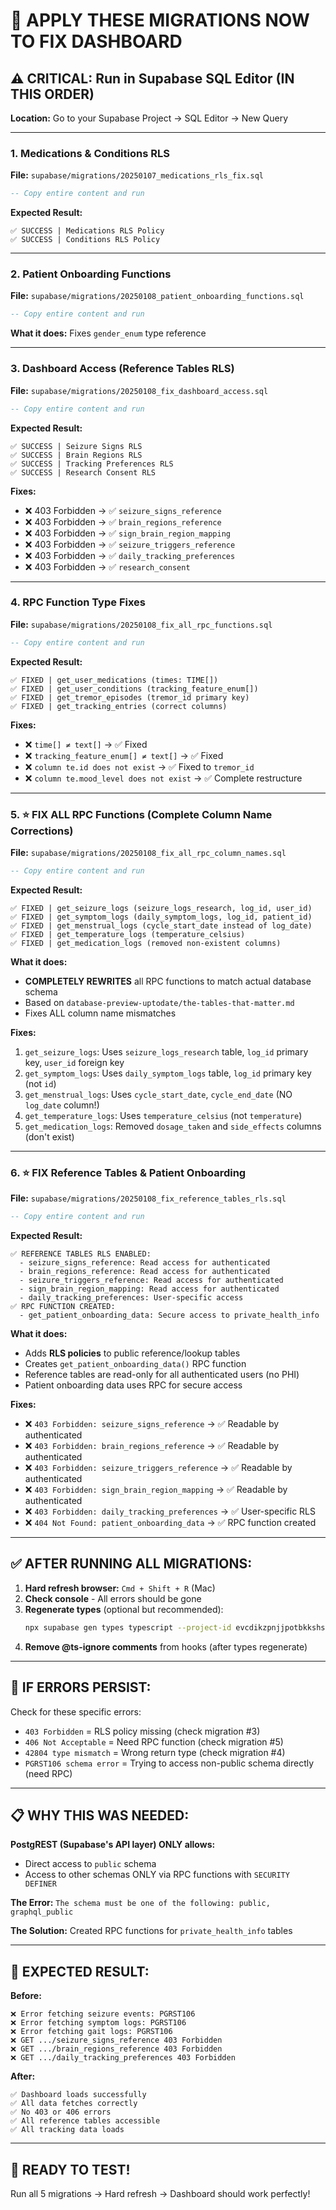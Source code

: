 # 🚨 APPLY THESE MIGRATIONS NOW TO FIX DASHBOARD

## ⚠️ CRITICAL: Run in Supabase SQL Editor (IN THIS ORDER)

**Location:** Go to your Supabase Project → SQL Editor → New Query

---

### **1. Medications & Conditions RLS**
**File:** `supabase/migrations/20250107_medications_rls_fix.sql`

```sql
-- Copy entire content and run
```

**Expected Result:**
```
✅ SUCCESS | Medications RLS Policy
✅ SUCCESS | Conditions RLS Policy
```

---

### **2. Patient Onboarding Functions**
**File:** `supabase/migrations/20250108_patient_onboarding_functions.sql`

```sql
-- Copy entire content and run
```

**What it does:** Fixes `gender_enum` type reference

---

### **3. Dashboard Access (Reference Tables RLS)**
**File:** `supabase/migrations/20250108_fix_dashboard_access.sql`

```sql
-- Copy entire content and run
```

**Expected Result:**
```
✅ SUCCESS | Seizure Signs RLS
✅ SUCCESS | Brain Regions RLS
✅ SUCCESS | Tracking Preferences RLS
✅ SUCCESS | Research Consent RLS
```

**Fixes:**
- ❌ 403 Forbidden → ✅ `seizure_signs_reference`
- ❌ 403 Forbidden → ✅ `brain_regions_reference`
- ❌ 403 Forbidden → ✅ `sign_brain_region_mapping`
- ❌ 403 Forbidden → ✅ `seizure_triggers_reference`
- ❌ 403 Forbidden → ✅ `daily_tracking_preferences`
- ❌ 403 Forbidden → ✅ `research_consent`

---

### **4. RPC Function Type Fixes**
**File:** `supabase/migrations/20250108_fix_all_rpc_functions.sql`

```sql
-- Copy entire content and run
```

**Expected Result:**
```
✅ FIXED | get_user_medications (times: TIME[])
✅ FIXED | get_user_conditions (tracking_feature_enum[])
✅ FIXED | get_tremor_episodes (tremor_id primary key)
✅ FIXED | get_tracking_entries (correct columns)
```

**Fixes:**
- ❌ `time[] ≠ text[]` → ✅ Fixed
- ❌ `tracking_feature_enum[] ≠ text[]` → ✅ Fixed
- ❌ `column te.id does not exist` → ✅ Fixed to `tremor_id`
- ❌ `column te.mood_level does not exist` → ✅ Complete restructure

---

### **5. ⭐ FIX ALL RPC Functions (Complete Column Name Corrections)**
**File:** `supabase/migrations/20250108_fix_all_rpc_column_names.sql`

```sql
-- Copy entire content and run
```

**Expected Result:**
```
✅ FIXED | get_seizure_logs (seizure_logs_research, log_id, user_id)
✅ FIXED | get_symptom_logs (daily_symptom_logs, log_id, patient_id)
✅ FIXED | get_menstrual_logs (cycle_start_date instead of log_date)
✅ FIXED | get_temperature_logs (temperature_celsius)
✅ FIXED | get_medication_logs (removed non-existent columns)
```

**What it does:**
- **COMPLETELY REWRITES** all RPC functions to match actual database schema
- Based on `database-preview-uptodate/the-tables-that-matter.md`
- Fixes ALL column name mismatches

**Fixes:**
1. `get_seizure_logs`: Uses `seizure_logs_research` table, `log_id` primary key, `user_id` foreign key
2. `get_symptom_logs`: Uses `daily_symptom_logs` table, `log_id` primary key (not `id`)
3. `get_menstrual_logs`: Uses `cycle_start_date`, `cycle_end_date` (NO `log_date` column!)
4. `get_temperature_logs`: Uses `temperature_celsius` (not `temperature`)
5. `get_medication_logs`: Removed `dosage_taken` and `side_effects` columns (don't exist)

---

### **6. ⭐ FIX Reference Tables & Patient Onboarding**
**File:** `supabase/migrations/20250108_fix_reference_tables_rls.sql`

```sql
-- Copy entire content and run
```

**Expected Result:**
```
✅ REFERENCE TABLES RLS ENABLED:
  - seizure_signs_reference: Read access for authenticated
  - brain_regions_reference: Read access for authenticated
  - seizure_triggers_reference: Read access for authenticated
  - sign_brain_region_mapping: Read access for authenticated
  - daily_tracking_preferences: User-specific access
✅ RPC FUNCTION CREATED:
  - get_patient_onboarding_data: Secure access to private_health_info
```

**What it does:**
- Adds **RLS policies** to public reference/lookup tables
- Creates `get_patient_onboarding_data()` RPC function
- Reference tables are read-only for all authenticated users (no PHI)
- Patient onboarding data uses RPC for secure access

**Fixes:**
- ❌ `403 Forbidden: seizure_signs_reference` → ✅ Readable by authenticated
- ❌ `403 Forbidden: brain_regions_reference` → ✅ Readable by authenticated
- ❌ `403 Forbidden: seizure_triggers_reference` → ✅ Readable by authenticated
- ❌ `403 Forbidden: sign_brain_region_mapping` → ✅ Readable by authenticated
- ❌ `403 Forbidden: daily_tracking_preferences` → ✅ User-specific RLS
- ❌ `404 Not Found: patient_onboarding_data` → ✅ RPC function created

---

## ✅ AFTER RUNNING ALL MIGRATIONS:

1. **Hard refresh browser:** `Cmd + Shift + R` (Mac)
2. **Check console** - All errors should be gone
3. **Regenerate types** (optional but recommended):
   ```bash
   npx supabase gen types typescript --project-id evcdikzpnjjpotbkkshs > src/integrations/supabase/types.ts
   ```
4. **Remove @ts-ignore comments** from hooks (after types regenerate)

---

## 🐛 IF ERRORS PERSIST:

Check for these specific errors:
- `403 Forbidden` = RLS policy missing (check migration #3)
- `406 Not Acceptable` = Need RPC function (check migration #5)
- `42804 type mismatch` = Wrong return type (check migration #4)
- `PGRST106 schema error` = Trying to access non-public schema directly (need RPC)

---

## 📋 WHY THIS WAS NEEDED:

**PostgREST (Supabase's API layer) ONLY allows:**
- Direct access to `public` schema
- Access to other schemas ONLY via RPC functions with `SECURITY DEFINER`

**The Error:** `The schema must be one of the following: public, graphql_public`

**The Solution:** Created RPC functions for `private_health_info` tables

---

## 🎯 EXPECTED RESULT:

**Before:**
```
❌ Error fetching seizure events: PGRST106
❌ Error fetching symptom logs: PGRST106
❌ Error fetching gait logs: PGRST106
❌ GET .../seizure_signs_reference 403 Forbidden
❌ GET .../brain_regions_reference 403 Forbidden
❌ GET .../daily_tracking_preferences 403 Forbidden
```

**After:**
```
✅ Dashboard loads successfully
✅ All data fetches correctly
✅ No 403 or 406 errors
✅ All reference tables accessible
✅ All tracking data loads
```

---

## 🚀 READY TO TEST!

Run all 5 migrations → Hard refresh → Dashboard should work perfectly!
